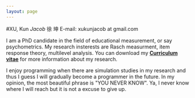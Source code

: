 ```yaml
---
layout: page
---
```




#XU, Kun *Jacob* 徐 坤
E-mail: xukunjacob at gmail.com 

I am a PhD candidate in the field of educational measurement, or say   psychometrics. My research insterests are Rasch measurment, item response theory, multilevel analysis. You can download my [**Curriculum vitae**](/CV.pdf) for more information about my research.

I enjoy programming when there are simulation studies in my research and thus I guess I will gradually become a programmer in the future. In my opinion, the most beautiful phrase is "YOU NEVER KNOW". Ya, I never know where I will reach but it is not a excuse to give up.


